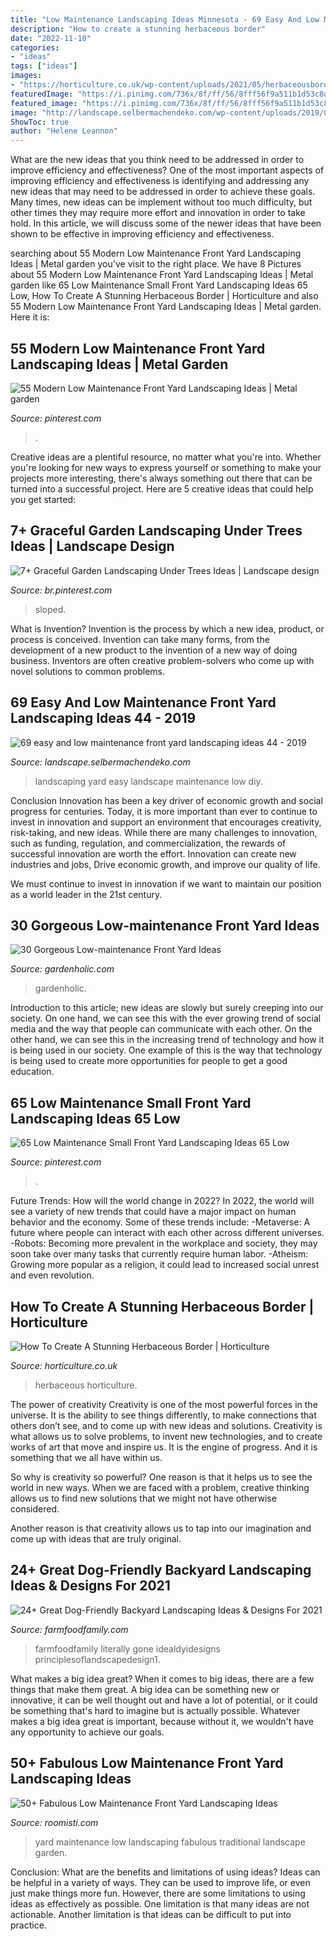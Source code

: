 ```yaml
---
title: "Low Maintenance Landscaping Ideas Minnesota - 69 Easy And Low Maintenance Front Yard Landscaping Ideas 44"
description: "How to create a stunning herbaceous border"
date: "2022-11-10"
categories:
- "ideas"
tags: ["ideas"]
images:
- "https://horticulture.co.uk/wp-content/uploads/2021/05/herbaceousborder-header.jpg"
featuredImage: "https://i.pinimg.com/736x/8f/ff/56/8fff56f9a511b1d53c8dd919a6b12699.jpg"
featured_image: "https://i.pinimg.com/736x/8f/ff/56/8fff56f9a511b1d53c8dd919a6b12699.jpg"
image: "http://landscape.selbermachendeko.com/wp-content/uploads/2019/07/69-easy-and-low-maintenance-front-yard-landscaping-ideas-44.jpg"
ShowToc: true
author: "Helene Leannon"
---
```



What are the new ideas that you think need to be addressed in order to improve efficiency and effectiveness?
One of the most important aspects of improving efficiency and effectiveness is identifying and addressing any new ideas that may need to be addressed in order to achieve these goals. Many times, new ideas can be implement without too much difficulty, but other times they may require more effort and innovation in order to take hold. In this article, we will discuss some of the newer ideas that have been shown to be effective in improving efficiency and effectiveness.

	

		
searching about 55 Modern Low Maintenance Front Yard Landscaping Ideas | Metal garden you've visit to the right place. We have 8 Pictures about 55 Modern Low Maintenance Front Yard Landscaping Ideas | Metal garden like 65 Low Maintenance Small Front Yard Landscaping Ideas 65 Low, How To Create A Stunning Herbaceous Border | Horticulture and also 55 Modern Low Maintenance Front Yard Landscaping Ideas | Metal garden. Here it is:
		
    
## 55 Modern Low Maintenance Front Yard Landscaping Ideas | Metal Garden

<img loading=lazy src="https://i.pinimg.com/736x/8f/ff/56/8fff56f9a511b1d53c8dd919a6b12699.jpg" onerror="this.onerror=null;this.src='https://tse2.mm.bing.net/th?id=OIP.juSpimjSM_F4cfG1DT3gbQHaJ3&amp;pid=15.1';" alt="55 Modern Low Maintenance Front Yard Landscaping Ideas | Metal garden">

_Source: pinterest.com_

>. 

	

Creative ideas are a plentiful resource, no matter what you're into. Whether you're looking for new ways to express yourself or something to make your projects more interesting, there's always something out there that can be turned into a successful project. Here are 5 creative ideas that could help you get started: 

    
## 7+ Graceful Garden Landscaping Under Trees Ideas | Landscape Design

<img loading=lazy src="https://i.pinimg.com/736x/3c/8f/79/3c8f79c12ffb90ace52ea2f5e34fd4d5.jpg" onerror="this.onerror=null;this.src='https://tse1.mm.bing.net/th?id=OIP.W4Mv0BOB9dVieAYZ9zFqrAHaK8&amp;pid=15.1';" alt="7+ Graceful Garden Landscaping Under Trees Ideas | Landscape design">

_Source: br.pinterest.com_

>sloped. 

	

What is Invention?
Invention is the process by which a new idea, product, or process is conceived. Invention can take many forms, from the development of a new product to the invention of a new way of doing business. Inventors are often creative problem-solvers who come up with novel solutions to common problems.

    
## 69 Easy And Low Maintenance Front Yard Landscaping Ideas 44 - 2019

<img loading=lazy src="http://landscape.selbermachendeko.com/wp-content/uploads/2019/07/69-easy-and-low-maintenance-front-yard-landscaping-ideas-44.jpg" onerror="this.onerror=null;this.src='https://tse1.mm.bing.net/th?id=OIP.CzP5Mg7CvKZI12qoQmpwMQHaNJ&amp;pid=15.1';" alt="69 easy and low maintenance front yard landscaping ideas 44 - 2019">

_Source: landscape.selbermachendeko.com_

>landscaping yard easy landscape maintenance low diy. 

	

Conclusion
Innovation has been a key driver of economic growth and social progress for centuries. Today, it is more important than ever to continue to invest in innovation and support an environment that encourages creativity, risk-taking, and new ideas.
While there are many challenges to innovation, such as funding, regulation, and commercialization, the rewards of successful innovation are worth the effort. Innovation can create new industries and jobs, Drive economic growth, and improve our quality of life.

We must continue to invest in innovation if we want to maintain our position as a world leader in the 21st century.

    
## 30 Gorgeous Low-maintenance Front Yard Ideas

<img loading=lazy src="https://gardenholic.com/wp-content/uploads/2019/11/low-maintenance-front-yard-ideas8-561x842.jpg" onerror="this.onerror=null;this.src='https://tse4.mm.bing.net/th?id=OIP.15DUvyrWxFwbxckCfRMwaQHaLH&amp;pid=15.1';" alt="30 Gorgeous Low-maintenance Front Yard Ideas">

_Source: gardenholic.com_

>gardenholic. 

	

Introduction to this article; new ideas are slowly but surely creeping into our society. On one hand, we can see this with the ever growing trend of social media and the way that people can communicate with each other. On the other hand, we can see this in the increasing trend of technology and how it is being used in our society. One example of this is the way that technology is being used to create more opportunities for people to get a good education.

    
## 65 Low Maintenance Small Front Yard Landscaping Ideas 65 Low

<img loading=lazy src="https://i.pinimg.com/736x/1e/41/4d/1e414d1e808178e1bd016cad41b3ba57.jpg" onerror="this.onerror=null;this.src='https://tse3.mm.bing.net/th?id=OIP.IigU2xgGJzRr88yK5Omh-QHaJ3&amp;pid=15.1';" alt="65 Low Maintenance Small Front Yard Landscaping Ideas 65 Low">

_Source: pinterest.com_

>. 

	

Future Trends: How will the world change in 2022?
In 2022, the world will see a variety of new trends that could have a major impact on human behavior and the economy. Some of these trends include: 
-Metaverse: A future where people can interact with each other across different universes. 
-Robots: Becoming more prevalent in the workplace and society, they may soon take over many tasks that currently require human labor. 
-Atheism: Growing more popular as a religion, it could lead to increased social unrest and even revolution.

    
## How To Create A Stunning Herbaceous Border | Horticulture

<img loading=lazy src="https://horticulture.co.uk/wp-content/uploads/2021/05/herbaceousborder-header.jpg" onerror="this.onerror=null;this.src='https://tse3.mm.bing.net/th?id=OIP.SPZ0IaXm5NYCGKCvbudTeQHaEG&amp;pid=15.1';" alt="How To Create A Stunning Herbaceous Border | Horticulture">

_Source: horticulture.co.uk_

>herbaceous horticulture. 

	

The power of creativity
Creativity is one of the most powerful forces in the universe. It is the ability to see things differently, to make connections that others don’t see, and to come up with new ideas and solutions.
Creativity is what allows us to solve problems, to invent new technologies, and to create works of art that move and inspire us. It is the engine of progress. And it is something that we all have within us.

So why is creativity so powerful? One reason is that it helps us to see the world in new ways. When we are faced with a problem, creative thinking allows us to find new solutions that we might not have otherwise considered.

Another reason is that creativity allows us to tap into our imagination and come up with ideas that are truly original.

    
## 24+ Great Dog-Friendly Backyard Landscaping Ideas &amp; Designs For 2021

<img loading=lazy src="https://farmfoodfamily.com/wp-content/uploads/2018/11/dog-friendly-landscaping-ideas-600x900.jpg" onerror="this.onerror=null;this.src='https://tse2.mm.bing.net/th?id=OIP.T_tnlB2kIsNGCmke2VF4jAHaLH&amp;pid=15.1';" alt="24+ Great Dog-Friendly Backyard Landscaping Ideas &amp; Designs For 2021">

_Source: farmfoodfamily.com_

>farmfoodfamily literally gone idealdyidesigns principlesoflandscapedesign1. 

	

What makes a big idea great?
When it comes to big ideas, there are a few things that make them great. A big idea can be something new or innovative, it can be well thought out and have a lot of potential, or it could be something that's hard to imagine but is actually possible. Whatever makes a big idea great is important, because without it, we wouldn't have any opportunity to achieve our goals.

    
## 50+ Fabulous Low Maintenance Front Yard Landscaping Ideas

<img loading=lazy src="https://roomisti.com/wp-content/uploads/2019/02/50-Fabulous-Low-Maintenance-Front-Yard-Landscaping-Ideas-34.jpg" onerror="this.onerror=null;this.src='https://tse3.mm.bing.net/th?id=OIP.x2EU5Rdt_xk2uzmzBJesOgHaJ2&amp;pid=15.1';" alt="50+ Fabulous Low Maintenance Front Yard Landscaping Ideas">

_Source: roomisti.com_

>yard maintenance low landscaping fabulous traditional landscape garden. 

	

Conclusion: What are the benefits and limitations of using ideas?
Ideas can be helpful in a variety of ways. They can be used to improve life, or even just make things more fun. However, there are some limitations to using ideas as effectively as possible. One limitation is that many ideas are not actionable. Another limitation is that ideas can be difficult to put into practice.

